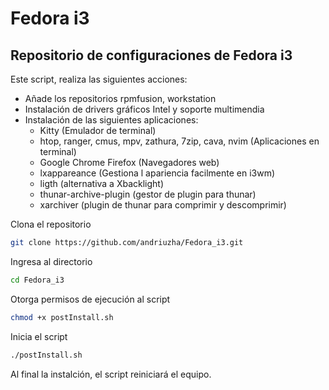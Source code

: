# Fedora i3

## Repositorio de configuraciones de Fedora i3

Este script, realiza las siguientes acciones:

- Añade los repositorios rpmfusion, workstation 
- Instalación de drivers gráficos Intel y soporte multimendia
- Instalación de las siguientes aplicaciones:
  - Kitty (Emulador de terminal)
  - htop, ranger, cmus, mpv, zathura, 7zip, cava, nvim (Aplicaciones en terminal) 
  - Google Chrome Firefox (Navegadores web)
  - lxappareance (Gestiona l apariencia facilmente en i3wm)
  - ligth (alternativa a Xbacklight) 
  - thunar-archive-plugin (gestor de plugin para thunar)
  - xarchiver (plugin de thunar para comprimir y descomprimir)

Clona el repositorio
```sh
git clone https://github.com/andriuzha/Fedora_i3.git
```

Ingresa al directorio
```sh
cd Fedora_i3
```

Otorga permisos de ejecución al script 
```sh
chmod +x postInstall.sh 
```

Inicia el script
```sh
./postInstall.sh 
```
Al final la instalción, el script reiniciará el equipo. 
